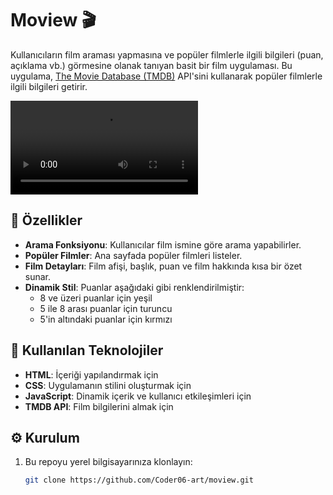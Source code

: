 # Moview 🎬

Kullanıcıların film araması yapmasına ve popüler filmlerle ilgili bilgileri (puan, açıklama vb.) görmesine olanak tanıyan basit bir film uygulaması. Bu uygulama, [The Movie Database (TMDB)](https://www.themoviedb.org/) API'sini kullanarak popüler filmlerle ilgili bilgileri getirir.

![Moview Uygulaması](/movie.mp4)

## 📑 Özellikler

- **Arama Fonksiyonu**: Kullanıcılar film ismine göre arama yapabilirler.
- **Popüler Filmler**: Ana sayfada popüler filmleri listeler.
- **Film Detayları**: Film afişi, başlık, puan ve film hakkında kısa bir özet sunar.
- **Dinamik Stil**: Puanlar aşağıdaki gibi renklendirilmiştir:
  - 8 ve üzeri puanlar için yeşil
  - 5 ile 8 arası puanlar için turuncu
  - 5'in altındaki puanlar için kırmızı


## 🚀 Kullanılan Teknolojiler

- **HTML**: İçeriği yapılandırmak için
- **CSS**: Uygulamanın stilini oluşturmak için
- **JavaScript**: Dinamik içerik ve kullanıcı etkileşimleri için
- **TMDB API**: Film bilgilerini almak için

## ⚙️ Kurulum

1. Bu repoyu yerel bilgisayarınıza klonlayın:
   ```bash
   git clone https://github.com/Coder06-art/moview.git
